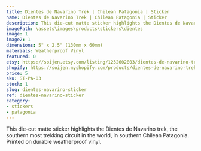 ```yaml
---
title: Dientes de Navarino Trek | Chilean Patagonia | Sticker
name: Dientes de Navarino Trek | Chilean Patagonia | Sticker
description: This die-cut matte sticker highlights the Dientes de Navarino trek, the southern most trekking circuit in the world, in southern Chilean Patagonia. Printed on durable weatherproof vinyl.
imagePath: \assets\images\products\stickers\dientes
image: 1
image2: 1
dimensions: 5" x 2.5" (130mm x 60mm)
materials: Weatherproof Vinyl
featured: 0
etsy: https://soijen.etsy.com/listing/1232602803/dientes-de-navarino-trek-chilean?utm_source=Copy&utm_medium=ListingManager&utm_campaign=Share&utm_term=so.lmsm&share_time=1695259868789
shopify: https://soijen.myshopify.com/products/dientes-de-navarino-trekking-sticker
price: 5
sku: ST-PA-03
stock: 1
slug: dientes-navarino-sticker
ref: dientes-navarino-sticker
category:
- stickers
- patagonia
---
```

This die-cut matte sticker highlights the Dientes de Navarino trek, the southern most trekking circuit in the world, in southern Chilean Patagonia. Printed on durable weatherproof vinyl.
